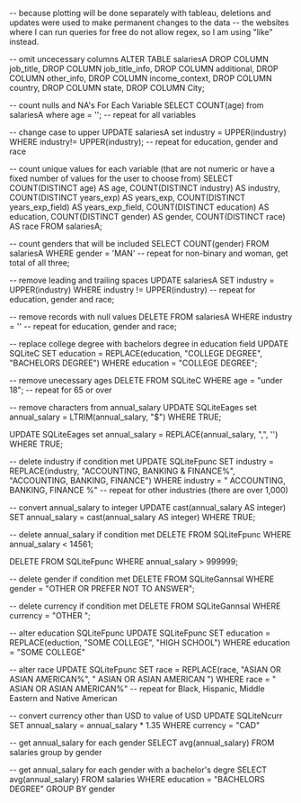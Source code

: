 -- because plotting will be done separately with tableau, deletions and updates were used to make permanent changes to the data
-- the websites where I can run queries for free do not allow regex, so I am using "like" instead.

-- omit uncecessary columns 
ALTER TABLE salariesA
  DROP COLUMN job_title,
  DROP COLUMN job_title_info,
  DROP COLUMN additional,
  DROP COLUMN other_info,
  DROP COLUMN income_context,
  DROP COLUMN country,
  DROP COLUMN state,
  DROP COLUMN City;


-- count nulls and NA's For Each Variable
SELECT 
  COUNT(age)
  from salariesA
  where age = ''; -- repeat for all variables


-- change case to upper
UPDATE salariesA
  set industry = UPPER(industry)
  WHERE industry!= UPPER(industry); -- repeat for education, gender and race


-- count unique values for each variable (that are not numeric or have a fixed number of values for the user to choose from) 
SELECT 
	COUNT(DISTINCT age) AS age,
	COUNT(DISTINCT industry) AS industry,
	COUNT(DISTINCT years_exp) AS years_exp,
	COUNT(DISTINCT years_exp_field) AS years_exp_field,
	COUNT(DISTINCT education) AS education,
	COUNT(DISTINCT gender) AS gender,
	COUNT(DISTINCT race) AS race
	FROM salariesA;

	
-- count genders that will be included
SELECT 
  COUNT(gender)
  FROM salariesA
  WHERE gender = 'MAN' -- repeat for non-binary and woman, get total of all three;


-- remove leading and trailing spaces
UPDATE salariesA
  SET industry = UPPER(industry)
  WHERE industry != UPPER(industry) -- repeat for education, gender and race;


-- remove records with null values 
DELETE
  FROM salariesA
  WHERE  industry = '' -- repeat for education, gender and race;


-- replace college degree with bachelors degree in education field
UPDATE SQLiteC
  SET education = REPLACE(education, "COLLEGE DEGREE", "BACHELORS DEGREE")
  WHERE education = "COLLEGE DEGREE";


-- remove unecessary ages
DELETE FROM SQLiteC
  WHERE age = "under 18"; -- repeat for 65 or over


-- remove characters from annual_salary
  UPDATE SQLiteEages
    set annual_salary = LTRIM(annual_salary, "$")
    WHERE TRUE;

  UPDATE SQLiteEages
    set annual_salary = REPLACE(annual_salary, ",", '')
    WHERE TRUE;

-- delete industry if condition met
UPDATE SQLiteFpunc
  SET industry = REPLACE(industry, "ACCOUNTING, BANKING & FINANCE%", "ACCOUNTING, BANKING, FINANCE")
  WHERE industry = " ACCOUNTING, BANKING, FINANCE %" -- repeat for other industries (there are over 1,000)


-- convert annual_salary to integer
UPDATE  cast(annual_salary AS integer) 
  SET annual_salary = cast(annual_salary AS integer)
  WHERE TRUE;

-- delete annual_salary if condition met
  DELETE FROM SQLiteFpunc
    WHERE annual_salary < 14561;

  DELETE FROM SQLiteFpunc
    WHERE annual_salary > 999999;


-- delete gender if condition met
DELETE FROM SQLiteGannsal
  WHERE gender = "OTHER OR PREFER NOT TO ANSWER";


-- delete currency if condition met
DELETE FROM SQLiteGannsal
  WHERE currency = "OTHER ";


-- alter education SQLiteFpunc
UPDATE SQLiteFpunc
  SET education = REPLACE(eduction, "SOME COLLEGE", "HIGH SCHOOL")
  WHERE education = "SOME COLLEGE"


-- alter race
UPDATE SQLiteFpunc
  SET race = REPLACE(race, "ASIAN OR ASIAN AMERICAN%", " ASIAN OR ASIAN AMERICAN ")
  WHERE race = " ASIAN OR ASIAN AMERICAN%" -- repeat for Black, Hispanic, Middle Eastern and Native American


-- convert currency other than USD to value of USD
UPDATE SQLiteNcurr
  SET annual_salary = annual_salary * 1.35
  WHERE currency = "CAD"


-- get annual_salary for each gender
SELECT 
  avg(annual_salary)
  FROM salaries
  group by gender

	
-- get annual_salary for each gender with a bachelor's degre
SELECT 
  avg(annual_salary)
  FROM salaries
  WHERE education = "BACHELORS DEGREE"
  GROUP BY gender


